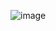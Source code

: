 ![image](https://user-images.githubusercontent.com/75983723/108549463-188e7a80-72e5-11eb-8658-0d01bd0f6a0f.png)
